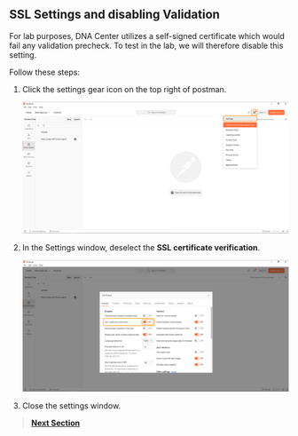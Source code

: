 ## SSL Settings and disabling Validation

For lab purposes, DNA Center utilizes a self-signed certificate which would fail any validation precheck. To test in the lab, we will therefore disable this setting.

Follow these steps:

1. Click the settings gear icon on the top right of postman.

   ![json](./images/Postman-Settings-Menu.png?raw=true "Import JSON")

2. In the Settings window, deselect the **SSL certificate verification**.

   ![json](./images/Postman-Settings-SSL-Validation-On.png?raw=true "Import JSON")

3. Close the settings window.

> [**Next Section**](./dnac-0-orientation/05-summary.md)